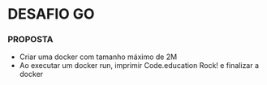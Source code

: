 # DESAFIO GO

### PROPOSTA

- Criar uma docker com tamanho máximo de 2M
- Ao executar um docker run, imprimir Code.education Rock! e finalizar a docker

